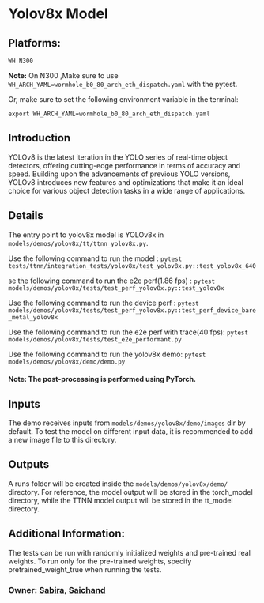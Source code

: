 # Yolov8x Model

## Platforms:
    WH N300
**Note:** On N300 ,Make sure to use `WH_ARCH_YAML=wormhole_b0_80_arch_eth_dispatch.yaml` with the pytest.

Or, make sure to set the following environment variable in the terminal:
```
export WH_ARCH_YAML=wormhole_b0_80_arch_eth_dispatch.yaml
```

## Introduction
YOLOv8 is the latest iteration in the YOLO series of real-time object detectors, offering cutting-edge performance in terms of accuracy and speed. Building upon the advancements of previous YOLO versions, YOLOv8 introduces new features and optimizations that make it an ideal choice for various object detection tasks in a wide range of applications.

## Details
The entry point to yolov8x model is YOLOv8x in `models/demos/yolov8x/tt/ttnn_yolov8x.py`.

Use the following command to run the model :
`pytest tests/ttnn/integration_tests/yolov8x/test_yolov8x.py::test_yolov8x_640`

se the following command to run the e2e perf(1.86 fps) :
`pytest models/demos/yolov8x/tests/test_perf_yolov8x.py::test_yolov8x`

Use the following command to run the device perf :
`pytest models/demos/yolov8x/tests/test_perf_yolov8x.py::test_perf_device_bare_metal_yolov8x`

Use the following command to run the e2e perf with trace(40 fps):
`pytest models/demos/yolov8x/tests/test_e2e_performant.py`

Use the following command to run the yolov8x demo:
`pytest models/demos/yolov8x/demo/demo.py`

#### Note: The post-processing is performed using PyTorch.

## Inputs
The demo receives inputs from `models/demos/yolov8x/demo/images` dir by default. To test the model on different input data, it is recommended to add a new image file to this directory.

## Outputs
A runs folder will be created inside the `models/demos/yolov8x/demo/` directory. For reference, the model output will be stored in the torch_model directory, while the TTNN model output will be stored in the tt_model directory.

## Additional Information:
The tests can be run with  randomly initialized weights and pre-trained real weights.  To run only for the pre-trained weights, specify pretrained_weight_true when running the tests.

### Owner: [Sabira](https://github.com/sabira-mcw), [Saichand](https://github.com/tenstorrent/tt-metal/pulls/saichandax)
